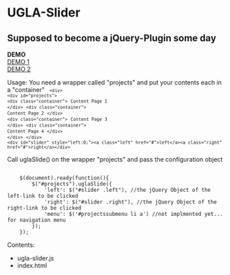 UGLA-Slider
===========

Supposed to become a jQuery-Plugin some day
-------------------------------------------

**DEMO**<br>
<a href="http://ugla-media.vs188017.vserver.de/projekte/">DEMO 1</a><br>
<a href="http://povmedia.de">DEMO 2</a>



Usage:
You need a wrapper called "projects" and put your contents each in a "container"
<code>
	`<div>`
		`<div id="projects">`
			`<div class="container">`
			   `Content Page 1`
			`</div>`
			`<div class="container">`
				`Content Page 2`
			`</div>`
			`<div class="container">`
				`Content Page 3`
			`</div>`
			`<div class="container">`
				`Content Page 4`
			`</div>`
		`</div>`
	`</div>`
	`<div id="slider" style="left:0;"><a class="left" href="#">left</a><a class="right" href="#">right</a></div>`
</code>

Call uglaSlide() on the wrapper "projects" and pass the configuration object

<code>
	$(document).ready(function(){
		$("#projects").uglaSlide({
			'left': $("#slider .left"), //the jQuery Object of the left-link to be clicked
			'right': $("#slider .right"), //the jQuery Object of the right-link to be clicked
			'menu': $('#projectssubmenu li a') //not implmented yet... for navigation menu
		});
	});
</code>

Contents:
*	ugla-slider.js
*	index.html
